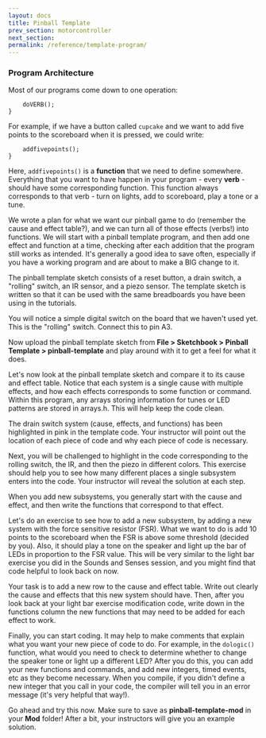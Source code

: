 ```yaml
---
layout: docs
title: Pinball Template
prev_section: motorcontroller
next_section: 
permalink: /reference/template-program/
---
```


### Program Architecture

Most of our programs come down to one operation:

```if (CONDITION == TRUE){
    doVERB();
}
```

For example, if we have a button called ```cupcake``` and we want to add five points to the scoreboard when it is pressed, we could write:

```if (cupcake == LOW){
    addfivepoints();
}
```

Here, ```addfivepoints()``` is a **function** that we need to define somewhere. Everything that you want to have happen in your program - every **verb** - should have some corresponding function. This function always corresponds to that verb - turn on lights, add to scoreboard, play a tone or a tune.

We wrote a plan for what we want our pinball game to do (remember the cause and effect table?), and we can turn all of those effects (verbs!) into functions. We will start with a pinball template program, and then add one effect and function at a time, checking after each addition that the program still works as intended. It's generally a good idea to save often, especially if you have a working program and are about to make a BIG change to it. 

The pinball template sketch consists of a reset button, a drain switch, a "rolling" switch, an IR sensor, and a piezo sensor. The template sketch is written so that it can be used with the same breadboards you have been using in the tutorials. 

You will notice a simple digital switch on the board that we haven't used yet. This is the "rolling" switch. Connect this to pin A3.

Now upload the pinball template sketch from **File > Sketchbook > Pinball Template > pinball-template** and play around with it to get a feel for what it does. 

Let's now look at the pinball template sketch and compare it to its cause and effect table. Notice that each system is a single cause with multiple effects, and how each effects corresponds to some function or command. Within this program, any arrays storing information for tunes or LED patterns are stored in arrays.h. This will help keep the code clean.

The drain switch system (cause, effects, and functions) has been highlighted in pink in the template code. Your instructor will point out the location of each piece of code and why each piece of code is necessary. 

Next, you will be challenged to highlight in the code corresponding to the rolling switch, the IR, and then the piezo in different colors. This exercise should help you to see how many different places a single subsystem enters into the code. Your instructor will reveal the solution at each step. 

When you add new subsystems, you generally start with the cause and effect, and then write the functions that correspond to that effect. 

Let's do an exercise to see how to add a new subsystem, by adding a new system with the force sensitive resistor (FSR). What we want to do is add 10 points to the scoreboard when the FSR is above some threshold (decided by you). Also, it should play a tone on the speaker and light up the bar of LEDs in proportion to the FSR value. This will be very similar to the light bar exercise you did in the Sounds and Senses session, and you might find that code helpful to look back on now.

Your task is to add a new row to the cause and effect table. Write out clearly the cause and effects that this new system should have. Then, after you look back at your light bar exercise modification code, write down in the functions column the new functions that may need to be added for each effect to work.

Finally, you can start coding. It may help to make comments that explain what you want your new piece of code to do. For example, in the ```dologic()``` function, what would you need to check to determine whether to change the speaker tone or light up a different LED? After you do this, you can add your new functions and commands, and add new integers, timed events, etc as they become necessary. When you compile, if you didn't define a new integer that you call in your code, the compiler will tell you in an error message (it's very helpful that way!). 

Go ahead and try this now. Make sure to save as **pinball-template-mod** in your **Mod** folder! After a bit, your instructors will give you an example solution.





